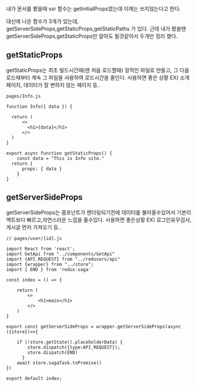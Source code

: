 내가 문서를 봤을때 ssr 함수는 getInitialProps였는데 이제는 쓰지않는다고 한다.

대신에 나온 함수가 3개가 있는데, getServerSideProps,getStaticProps,getStaticPaths 가 있다. 근데 내가 봤을땐 getServerSideProps,getStaticProps만 알아도 될것같아서 두개만 정리 했다.

## getStaticProps
getStaticProps는 최초 빌드시간때(맨 처음 로드할때) 정적인 파일로 만들고, 그 다음 로드때부터 계속 그 파일을 사용하여 로드시간을 줄인다. 사용하면 좋은 상황 EX) 소개페이지, 데이터가 잘 변하지 않는 페이지 등..

```
pages/Info.js

function Info({ data }) {
  
  return (
      <>
        <h1>{data}</h1>
      </>
  )
}

export async function getStaticProps() {
    const data = "This is Info site."
  return { 
      props: { data } 
    }
}

```

## getServerSideProps
getServerSideProps는 콤포넌트가 렌더링되기전에 데이터를 불러올수있어서 기본리액트보다 빠르고,자연스러운 느낌을 줄수있다. 사용하면 좋은상황
EX) 로그인유무검사,게시글 먼저 가져오기 등..

```
// pages/user/[id].js

import React from 'react';
import GetApi from "../components/GetApi"
import {API_REQUEST} from "../reducers/api"
import {wrapper} from "../store";
import { END } from 'redux-saga'

const index = () => {

    return (
        <>
            <h1>main</h1>
        </>
    )
}

export const getServerSideProps = wrapper.getServerSideProps(async ({store})=>{
    
    if (!store.getState().placeholderData) {
        store.dispatch({type:API_REQUEST});
        store.dispatch(END)
      }
    await store.sagaTask.toPromise()
})

export default index;
```